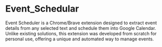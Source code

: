 # Event_Schedular
Event Scheduler is a Chrome/Brave extension designed to extract event details from any selected text and schedule them into Google Calendar. Unlike existing solutions, this extension was developed from scratch for personal use, offering a unique and automated way to manage events.
